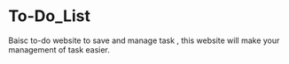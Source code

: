 # To-Do_List
Baisc to-do website to save and manage task , this website will make your management of task easier.
